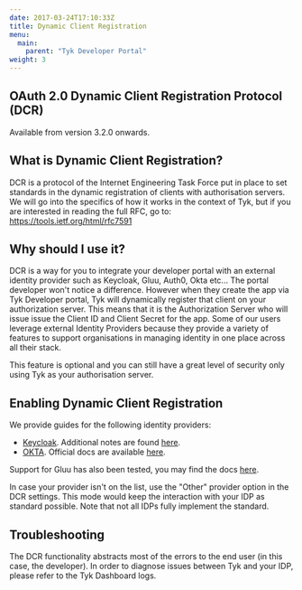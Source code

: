 ```yaml
---
date: 2017-03-24T17:10:33Z
title: Dynamic Client Registration
menu:
  main:
    parent: "Tyk Developer Portal"
weight: 3
---
```


## OAuth 2.0 Dynamic Client Registration Protocol (DCR)

Available from version 3.2.0 onwards.

## What is Dynamic Client Registration? 

DCR is a protocol of the Internet Engineering Task Force put in place to set standards in the dynamic registration of clients with authorisation servers. 
We will go into the specifics of how it works in the context of Tyk, but if you are interested in reading the full RFC, go to: https://tools.ietf.org/html/rfc7591

## Why should I use it? 

DCR is a way for you to integrate your developer portal with an external identity provider such as Keycloak, Gluu, Auth0, Okta etc... 
The portal developer won't notice a difference. However when they create the app via Tyk Developer portal, Tyk will dynamically register that client on your authorization server. This means that it is the Authorization Server who will issue issue the Client ID and Client Secret for the app.
Some of our users leverage external Identity Providers because they provide a variety of features to support organisations in managing identity in one place across all their stack. 

This feature is optional and you can still have a great level of security only using Tyk as your authorisation server. 

## Enabling Dynamic Client Registration

We provide guides for the following identity providers:

- [Keycloak](/docs/tyk-developer-portal/keycloak-dcr/). Additional notes are found [here](https://github.com/keycloak/keycloak-documentation/blob/master/securing_apps/topics/client-registration.adoc).
- [OKTA](/docs/tyk-developer-portal/okta-dcr/). Official docs are available [here](https://developer.okta.com/docs/reference/api/oauth-clients/).

Support for Gluu has also been tested, you may find the docs [here](https://www.gluu.org/).

In case your provider isn't on the list, use the "Other" provider option in the DCR settings. This mode would keep the interaction with your IDP as standard possible. Note that not all IDPs fully implement the standard.

## Troubleshooting

The DCR functionality abstracts most of the errors to the end user (in this case, the developer). In order to diagnose issues between Tyk and your IDP, please refer to the Tyk Dashboard logs.